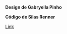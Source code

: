 **Design de Gabryella Pinho**

**Código de Silas Renner**

[Link](https://sitecnologia.github.io/Spring-Summer-2022/index.html)

